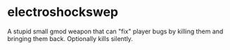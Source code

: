 # electroshockswep

A stupid small gmod weapon that can "fix" player bugs by killing them and bringing them back.
Optionally kills silently.
